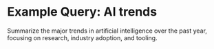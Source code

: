 # Example Query: AI trends

Summarize the major trends in artificial intelligence over the past year, focusing on research, industry adoption, and tooling.
